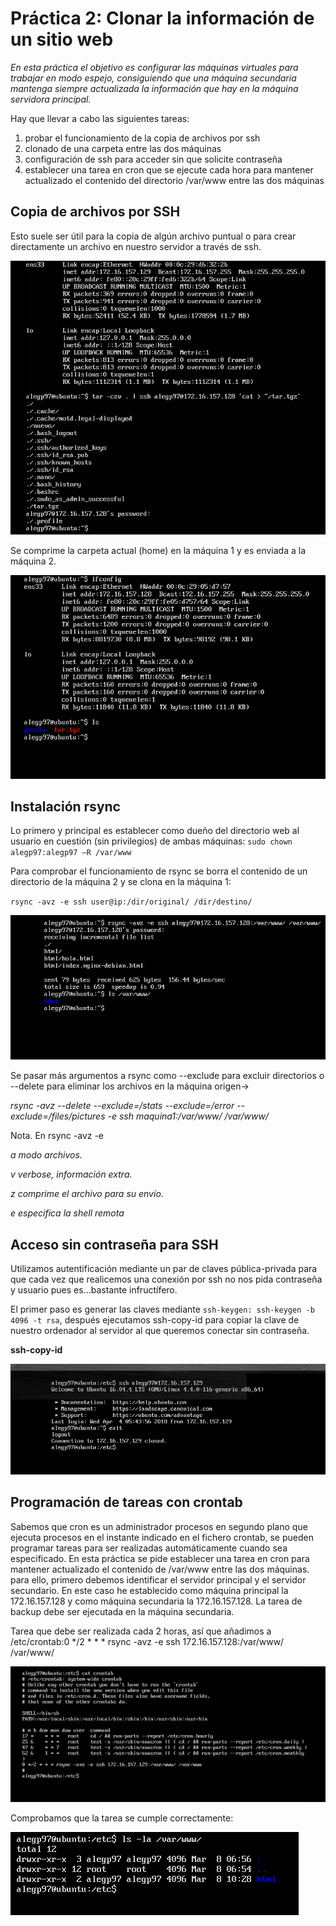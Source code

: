 # Práctica 2: Clonar la información de un sitio web


*En esta práctica el objetivo es configurar las máquinas virtuales para trabajar en modo
espejo, consiguiendo que una máquina secundaria mantenga siempre actualizada la
información que hay en la máquina servidora principal.* 

Hay que llevar a cabo las siguientes tareas:
1. probar el funcionamiento de la copia de archivos por ssh
2. clonado de una carpeta entre las dos máquinas
3. configuración de ssh para acceder sin que solicite contraseña
4. establecer una tarea en cron que se ejecute cada hora para mantener
actualizado el contenido del directorio /var/www entre las dos máquinas




## Copia de archivos por SSH


Esto suele ser útil para la copia de algún archivo puntual o para crear directamente un archivo en nuestro servidor a través de ssh. 




![ifconfig](images/tar.png)

Se comprime la carpeta actual (home) en la máquina 1 y es enviada a la máquina 2.


![ifconfig](images/tar_ssh.png)



## Instalación rsync


Lo primero y principal es establecer como dueño del directorio web al usuario en cuestión (sin privilegios) de ambas máquinas: `sudo chown alegp97:alegp97 –R /var/www`

Para comprobar el funcionamiento de rsync se borra el contenido de un directorio de la máquina 2 y se clona en la máquina 1:

`rsync -avz -e ssh user@ip:/dir/original/ /dir/destino/`


![ifconfig](images/rsync.png)

Se pasar más argumentos a rsync como --exclude para excluir directorios o --delete para eliminar los archivos en la máquina origen->

*rsync -avz --delete --exclude=/stats --exclude=/error --exclude=/files/pictures -e ssh maquina1:/var/www/ /var/www/*


Nota. En rsync -avz -e

*a modo archivos.*

*v verbose, información extra.*

*z comprime el archivo para su envío.*

*e especifica la shell remota*




## Acceso sin contraseña para SSH


Utilizamos autentificación mediante un par de claves pública-privada para que cada vez que realicemos una conexión por ssh no nos pida contraseña y usuario pues es...bastante infructífero.


El primer paso es generar las claves mediante `ssh-keygen: ssh-keygen -b 4096 -t rsa`, después ejecutamos ssh-copy-id para copiar la clave de nuestro ordenador al servidor al que queremos conectar sin contraseña. 

**ssh-copy-id <ip-servidor>**

![ifconfig](images/ssh_sinp.png)

## Programación de tareas con crontab


Sabemos que cron es un administrador procesos en segundo plano que ejecuta procesos en el instante indicado en el fichero crontab, se pueden programar tareas para ser realizadas automáticamente cuando sea especificado. 
En esta práctica se pide establecer una tarea en cron para mantener actualizado el contenido de /var/www entre las dos máquinas. para ello, primero debemos identificar el servidor principal y el servidor secundario. En este caso he establecido como máquina principal la 172.16.157.128 y como máquina secundaria la 172.16.157.128. La tarea de backup debe ser ejecutada en la máquina secundaria.


Tarea que debe ser realizada cada 2 horas, así que añadimos a /etc/crontab:0 */2 * * * rsync -avz -e ssh 172.16.157.128:/var/www/ /var/www/


![ifconfig](images/crontab.png)


Comprobamos que la tarea se cumple correctamente:


![ifconfig](images/ls.png)





